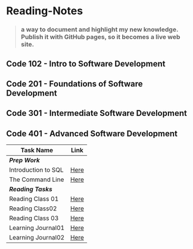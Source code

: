 # Reading-Notes

> ### a way to document and highlight my new knowledge. Publish it with GitHub pages, so it becomes a live web site.

## Code 102 - Intro to Software Development

## Code 201 - Foundations of Software Development

## Code 301 - Intermediate Software Development

## Code 401 - Advanced Software Development

|Task Name |Link  |
--- | --- |
|***Prep Work***||
|Introduction to SQL|[Here](prep-work/introduction-to-SQL/SQL-summary.md)|
|The Command Line|[Here](prep-work/The-Command-Line.md)|
| ***Reading Tasks***||
|Reading Class 01|[Here](https://shathaalrayyani.github.io/reading-notes/Reading-Classes/class01.html)|
|Reading Class02|[Here](https://shathaalrayyani.github.io/reading-notes/Reading-Classes/Reading-Class02.html)|
|Reading Class 03|[Here](https://shathaalrayyani.github.io/reading-notes/Reading-Classes/Reading-class03.html)|
|Learning Journal01|[Here](https://shathaalrayyani.github.io/reading-notes/Reading-Classes/Learning-Journal.html)|
|Learning Journal02|[Here](Reading-Classes/Learning-Journal02.md)|

